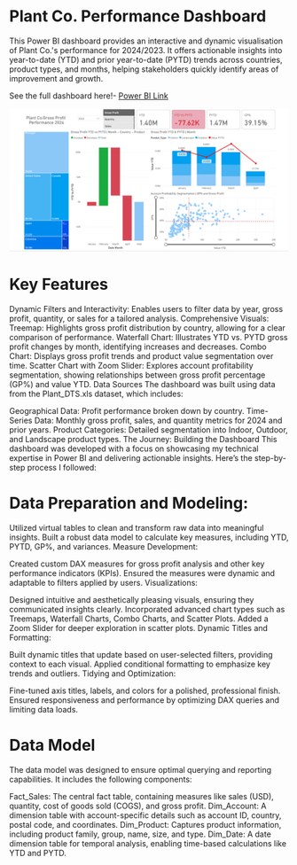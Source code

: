 # Plant Co. Performance Dashboard

This Power BI dashboard provides an interactive and dynamic visualisation of Plant Co.'s performance for 2024/2023. It offers actionable insights into year-to-date (YTD) and prior year-to-date (PYTD) trends across countries, product types, and months, helping stakeholders quickly identify areas of improvement and growth.

See the full dashboard here!- [Power BI Link](https://app.powerbi.com/view?r=eyJrIjoiMDU3NWU4ZmEtZTdlZi00NGU2LThmNzAtMDhiZjUxZjdhZDkyIiwidCI6ImFlMzg1NGFjLWE2MDYtNDQ3OS1hZWQwLTg3YmExMTYwYTQzMyJ9)

![Dashboard Screenshot](Dashboard%20Screenshot.png)

# Key Features
Dynamic Filters and Interactivity: Enables users to filter data by year, gross profit, quantity, or sales for a tailored analysis.
Comprehensive Visuals:
Treemap: Highlights gross profit distribution by country, allowing for a clear comparison of performance.
Waterfall Chart: Illustrates YTD vs. PYTD gross profit changes by month, identifying increases and decreases.
Combo Chart: Displays gross profit trends and product value segmentation over time.
Scatter Chart with Zoom Slider: Explores account profitability segmentation, showing relationships between gross profit percentage (GP%) and value YTD.
Data Sources
The dashboard was built using data from the Plant_DTS.xls dataset, which includes:

Geographical Data: Profit performance broken down by country.
Time-Series Data: Monthly gross profit, sales, and quantity metrics for 2024 and prior years.
Product Categories: Detailed segmentation into Indoor, Outdoor, and Landscape product types.
The Journey: Building the Dashboard
This dashboard was developed with a focus on showcasing my technical expertise in Power BI and delivering actionable insights. Here’s the step-by-step process I followed:

# Data Preparation and Modeling:

Utilized virtual tables to clean and transform raw data into meaningful insights.
Built a robust data model to calculate key measures, including YTD, PYTD, GP%, and variances.
Measure Development:

Created custom DAX measures for gross profit analysis and other key performance indicators (KPIs).
Ensured the measures were dynamic and adaptable to filters applied by users.
Visualizations:

Designed intuitive and aesthetically pleasing visuals, ensuring they communicated insights clearly.
Incorporated advanced chart types such as Treemaps, Waterfall Charts, Combo Charts, and Scatter Plots.
Added a Zoom Slider for deeper exploration in scatter plots.
Dynamic Titles and Formatting:

Built dynamic titles that update based on user-selected filters, providing context to each visual.
Applied conditional formatting to emphasize key trends and outliers.
Tidying and Optimization:

Fine-tuned axis titles, labels, and colors for a polished, professional finish.
Ensured responsiveness and performance by optimizing DAX queries and limiting data loads.

# Data Model

The data model was designed to ensure optimal querying and reporting capabilities. It includes the following components:

Fact_Sales: The central fact table, containing measures like sales (USD), quantity, cost of goods sold (COGS), and gross profit.
Dim_Account: A dimension table with account-specific details such as account ID, country, postal code, and coordinates.
Dim_Product: Captures product information, including product family, group, name, size, and type.
Dim_Date: A date dimension table for temporal analysis, enabling time-based calculations like YTD and PYTD.

